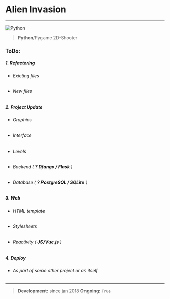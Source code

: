 # Alien Invasion
___
![Python](https://raw.githubusercontent.com/katobasiro/littleblog/master/static/images/contacts/prs_pyt.png "Python")
>**Python**/Pygame  2D-Shooter

### ToDo:
##### 1. Refactoring
* ###### Exicting files
* ###### New files
##### 2. Project Update
* ###### Graphics
* ###### Interface
* ###### Levels
* ###### Backend ( **? _Django / Flask_** )
* ###### Database ( **? _PostgreSQL / SQLite_** )
##### 3. Web
* ###### HTML template
* ###### Stylesheets
* ###### Reactivity ( **_JS/Vue.js_** )
##### 4. Deploy
* ###### As part of some other project or as itself

___

>**Development:** since jan 2018
**Ongoing:** ```True```

